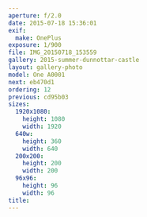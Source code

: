 ```yaml
---
aperture: f/2.0
date: 2015-07-18 15:36:01
exif:
  make: OnePlus
exposure: 1/900
file: IMG_20150718_153559
gallery: 2015-summer-dunnottar-castle
layout: gallery-photo
model: One A0001
next: eb470d1
ordering: 12
previous: cd95b03
sizes:
  1920x1080:
    height: 1080
    width: 1920
  640w:
    height: 360
    width: 640
  200x200:
    height: 200
    width: 200
  96x96:
    height: 96
    width: 96
title: 
---
```

